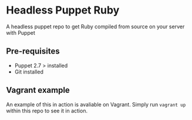 Headless Puppet Ruby
=================

A headless puppet repo to get Ruby compiled from source on your server with Puppet

## Pre-requisites

* Puppet 2.7 > installed
* Git installed

## Vagrant example

An example of this in action is avaliable on Vagrant. Simply run `vagrant up` within this repo to see it in action.
